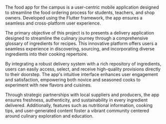 The food app for the campus is a user-centric mobile application designed to streamline the food ordering process for students, teachers, and shop owners. Developed using the Flutter framework, the app ensures a seamless and cross-platform user experience.

The primary objective of this project is to presents a delivery application designed to streamline the culinary journey through a comprehensive glossary of ingredients for recipes. This innovative platform offers users a seamless experience in discovering, sourcing, and incorporating diverse ingredients into their cooking repertoire.

By integrating a robust delivery system with a rich repository of ingredients, users can easily access, select, and receive high-quality provisions directly to their doorstep. The app's intuitive interface enhances user engagement and satisfaction, empowering both novice and seasoned cooks to experiment with new flavors and cuisines.

Through strategic partnerships with local suppliers and producers, the app ensures freshness, authenticity, and sustainability in every ingredient delivered. Additionally, features such as nutritional information, cooking tips, and user-generated content foster a vibrant community centered around culinary exploration and education.
